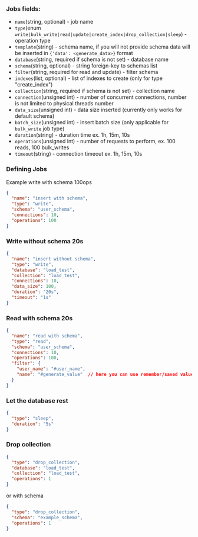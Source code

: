 
### Jobs fields:

- `name`(string, optional) - job name
- `type`(enum `write|bulk_write|read|update|create_index|drop_collection|sleep`) - operation type
- `template`(string) - schema name, if you will not provide schema data will be inserted in `{'data': <generate_data>}` format
- `database`(string, required if schema is not set) - database name
- `schema`(string, optional) - string foreign-key to schemas list
- `filter`(string, required for read and update) - filter schema
- `indexes`(list, optional) - list of indexes to create (only for type "create_index") 
- `collection`(string, required if schema is not set) - collection name
- `connection`(unsigned int) - number of concurrent connections, number is not limited to physical threads number
- `data_size`(unsigned int) - data size inserted (currently only works for default schema)
- `batch_size`(unsigned int) - insert batch size (only applicable for `bulk_write` job type)
- `duration`(string) - duration time ex. 1h, 15m, 10s
- `operations`(unsigned int) - number of requests to perform, ex. 100 reads, 100 bulk_writes
- `timeout`(string) - connection timeout ex. 1h, 15m, 10s


### Defining Jobs
Example write with schema 100ops

```json
{
  "name": "insert with schema",
  "type": "write",
  "schema": "user_schema",
  "connections": 10,
  "operations": 100
}
```

### Write without schema 20s

```json
{
  "name": "insert without schema",
  "type": "write",
  "database": "load_test",
  "collection": "load_test",
  "connections": 10,
  "data_size": 100,
  "duration": "20s",
  "timeout": "1s"
}
```

### Read with schema 20s

```json
{
  "name": "read with schema",
  "type": "read",
  "schema": "user_schema",
  "connections": 10,
  "operations": 100,
  "filter": {
    "user_name": "#user_name",
    "name": "#generate_value"  // here you can use remember/saved value as well as generated one
  }
}
```

### Let the database rest

```json
{
  "type": "sleep",
  "duration": "5s"
}
```

### Drop collection

```json
{
  "type": "drop_collection",
  "database": "load_test",
  "collection": "load_test",
  "operations": 1
}
```
or with schema
```json
{
  "type": "drop_collection",
  "schema": "example_schema",
  "operations": 1
}
```

